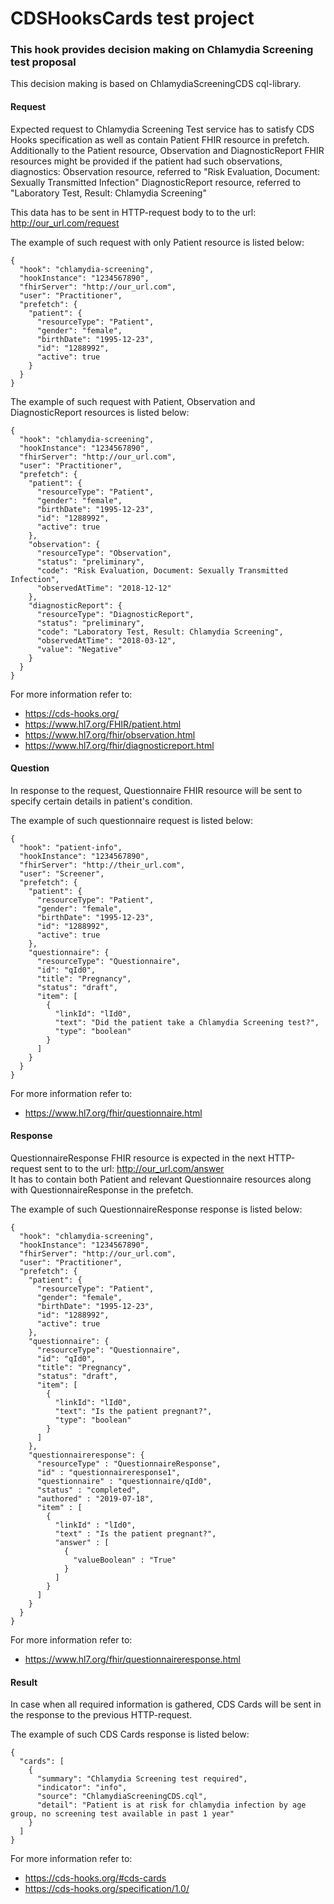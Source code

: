 # CDSHooksCards test project  
  
### This hook provides decision making on Chlamydia Screening test proposal  
  
This decision making is based on ChlamydiaScreeningCDS cql-library.  
  
#### Request  
  
Expected request to Chlamydia Screening Test service has to 
satisfy CDS Hooks specification as well as contain Patient FHIR resource in prefetch.  
Additionally to the Patient resource, Observation and DiagnosticReport FHIR resources might be provided 
if the patient had such observations, diagnostics:
Observation resource, referred to "Risk Evaluation, Document: Sexually Transmitted Infection"
DiagnosticReport resource, referred to "Laboratory Test, Result: Chlamydia Screening"  
  
This data has to be sent in HTTP-request body to to the url: http://our_url.com/request  
  
The example of such request with only Patient resource is listed below:
  
```
{
  "hook": "chlamydia-screening",
  "hookInstance": "1234567890",
  "fhirServer": "http://our_url.com",
  "user": "Practitioner",
  "prefetch": {
    "patient": {
      "resourceType": "Patient",
      "gender": "female",
      "birthDate": "1995-12-23",
      "id": "1288992",
      "active": true
    }
  }
}
```
  
The example of such request with Patient, Observation and DiagnosticReport resources is listed below:  
  
```
{
  "hook": "chlamydia-screening",
  "hookInstance": "1234567890",
  "fhirServer": "http://our_url.com",
  "user": "Practitioner",
  "prefetch": {
    "patient": {
      "resourceType": "Patient",
      "gender": "female",
      "birthDate": "1995-12-23",
      "id": "1288992",
      "active": true
    },
    "observation": {
      "resourceType": "Observation",
      "status": "preliminary",
      "code": "Risk Evaluation, Document: Sexually Transmitted Infection",
      "observedAtTime": "2018-12-12"
    },
    "diagnosticReport": {
      "resourceType": "DiagnosticReport",
      "status": "preliminary",
      "code": "Laboratory Test, Result: Chlamydia Screening",
      "observedAtTime": "2018-03-12",
      "value": "Negative"
    }
  }
}
```
  
For more information refer to:  
- https://cds-hooks.org/  
- https://www.hl7.org/FHIR/patient.html  
- https://www.hl7.org/fhir/observation.html  
- https://www.hl7.org/fhir/diagnosticreport.html  
  
#### Question  
  
In response to the request, Questionnaire FHIR resource will be sent 
to specify certain details in patient's condition.  
  
The example of such questionnaire request is listed below:  
  
```
{
  "hook": "patient-info",
  "hookInstance": "1234567890",
  "fhirServer": "http://their_url.com",
  "user": "Screener",
  "prefetch": {
    "patient": {
      "resourceType": "Patient",
      "gender": "female",
      "birthDate": "1995-12-23",
      "id": "1288992",
      "active": true
    },
    "questionnaire": {
      "resourceType": "Questionnaire",
      "id": "qId0",
      "title": "Pregnancy",
      "status": "draft",
      "item": [
        {
          "linkId": "lId0",
          "text": "Did the patient take a Chlamydia Screening test?",
          "type": "boolean"
        }
      ]
    }
  }
}
```
  
For more information refer to:  
- https://www.hl7.org/fhir/questionnaire.html  
  
#### Response  
  
QuestionnaireResponse FHIR resource is expected in the next HTTP-request 
sent to to the url: http://our_url.com/answer  
It has to contain both Patient and relevant Questionnaire resources along with
QuestionnaireResponse in the prefetch.  
  
The example of such QuestionnaireResponse response is listed below:  
  
```
{
  "hook": "chlamydia-screening",
  "hookInstance": "1234567890",
  "fhirServer": "http://our_url.com",
  "user": "Practitioner",
  "prefetch": {
    "patient": {
      "resourceType": "Patient",
      "gender": "female",
      "birthDate": "1995-12-23",
      "id": "1288992",
      "active": true
    },
    "questionnaire": {
      "resourceType": "Questionnaire",
      "id": "qId0",
      "title": "Pregnancy",
      "status": "draft",
      "item": [
        {
          "linkId": "lId0",
          "text": "Is the patient pregnant?",
          "type": "boolean"
        }
      ]
    },
    "questionnaireresponse": {
      "resourceType" : "QuestionnaireResponse",
      "id" : "questionnaireresponse1",
      "questionnaire" : "questionnaire/qId0",
      "status" : "completed",
      "authored" : "2019-07-18",
      "item" : [
        {
          "linkId" : "lId0",
          "text" : "Is the patient pregnant?",
          "answer" : [
            {
              "valueBoolean" : "True"
            }
          ]
        }
      ]
    }
  }
}
```
  
For more information refer to:  
- https://www.hl7.org/fhir/questionnaireresponse.html  
  
#### Result  
  
In case when all required information is gathered, CDS Cards will be sent in the
response to the previous HTTP-request.  
  
The example of such CDS Cards response is listed below:  
  
```
{
  "cards": [
    {
      "summary": "Chlamydia Screening test required",
      "indicator": "info",
      "source": "ChlamydiaScreeningCDS.cql",
      "detail": "Patient is at risk for chlamydia infection by age group, no screening test available in past 1 year"
    }
  ]
}
```
  
For more information refer to:  
- https://cds-hooks.org/#cds-cards  
- https://cds-hooks.org/specification/1.0/  
